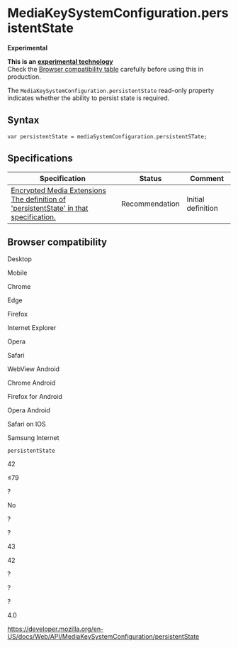 # MediaKeySystemConfiguration.persistentState

**Experimental**

**This is an [experimental technology](https://developer.mozilla.org/en-US/docs/MDN/Guidelines/Conventions_definitions#experimental)**  
Check the [Browser compatibility table](#browser_compatibility) carefully before using this in production.

The `MediaKeySystemConfiguration.persistentState` read-only property indicates whether the ability to persist state is required.

## Syntax

    var persistentState = mediaSystemConfiguration.persistentSTate;

## Specifications

<table><thead><tr class="header"><th>Specification</th><th>Status</th><th>Comment</th></tr></thead><tbody><tr class="odd"><td><a href="https://w3c.github.io/encrypted-media/#dom-mediakeysystemconfiguration-persistentstate">Encrypted Media Extensions<br />
<span class="small">The definition of 'persistentState' in that specification.</span></a></td><td><span class="spec-rec">Recommendation</span></td><td>Initial definition</td></tr></tbody></table>

## Browser compatibility

Desktop

Mobile

Chrome

Edge

Firefox

Internet Explorer

Opera

Safari

WebView Android

Chrome Android

Firefox for Android

Opera Android

Safari on IOS

Samsung Internet

`persistentState`

42

≤79

?

No

?

?

43

42

?

?

?

4.0

<a href="https://developer.mozilla.org/en-US/docs/Web/API/MediaKeySystemConfiguration/persistentState" class="_attribution-link">https://developer.mozilla.org/en-US/docs/Web/API/MediaKeySystemConfiguration/persistentState</a>
